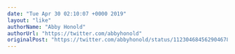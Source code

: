 ```yaml
---
date: "Tue Apr 30 02:10:07 +0000 2019"
layout: "like"
authorName: "Abby Honold"
authorUrl: "https://twitter.com/abbyhonold"
originalPost: "https://twitter.com/abbyhonold/status/1123046845629046785"
---
```

